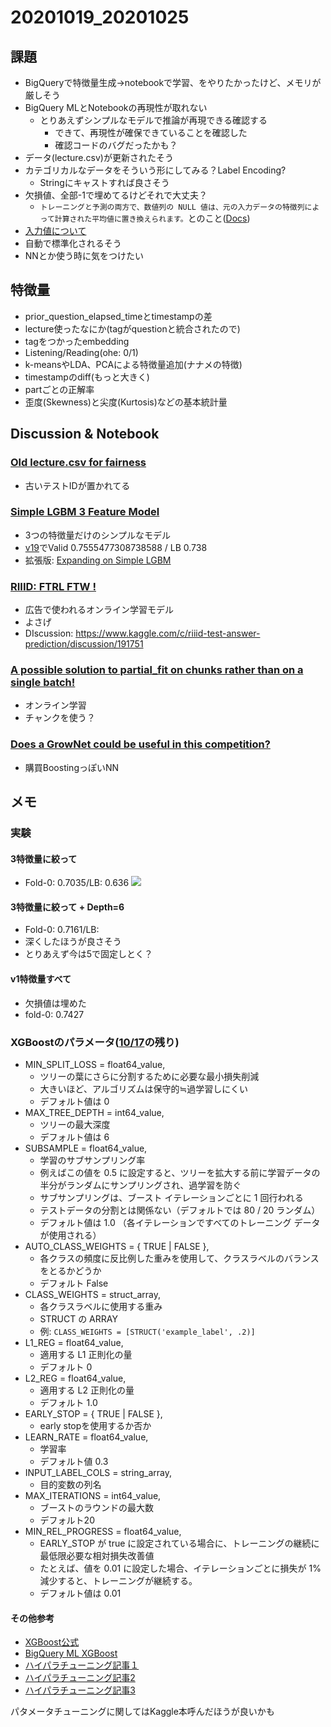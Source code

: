 # 20201019_20201025

## 課題
- BigQueryで特徴量生成→notebookで学習、をやりたかったけど、メモリが厳しそう
- BigQuery MLとNotebookの再現性が取れない
  - とりあえずシンプルなモデルで推論が再現できる確認する
    - できて、再現性が確保できていることを確認した
    - 確認コードのバグだったかも？
- データ(lecture.csv)が更新されたそう
- カテゴリカルなデータをそういう形にしてみる？Label Encoding?
  - Stringにキャストすれば良さそう
- 欠損値、全部-1で埋めてるけどそれで大丈夫？
  - `トレーニングと予測の両方で、数値列の NULL 値は、元の入力データの特徴列によって計算された平均値に置き換えられます。`とのこと([Docs](https://cloud.google.com/bigquery-ml/docs/reference/standard-sql/bigqueryml-syntax-create#imputation))
- [入力値について](http://sucrose.hatenablog.com/entry/2018/09/23/235525)
 - 自動で標準化されるそう
 - NNとか使う時に気をつけたい

## 特徴量
- prior_question_elapsed_timeとtimestampの差
- lecture使ったなにか(tagがquestionと統合されたので)
- tagをつかったembedding
- Listening/Reading(ohe: 0/1)
- k-meansやLDA、PCAによる特徴量追加(ナナメの特徴)
- timestampのdiff(もっと大きく)
- partごとの正解率
- 歪度(Skewness)と尖度(Kurtosis)などの基本統計量



## Discussion & Notebook
### [Old lecture.csv for fairness](https://www.kaggle.com/c/riiid-test-answer-prediction/discussion/191530)
- 古いテストIDが置かれてる
### [Simple LGBM 3 Feature Model](https://www.kaggle.com/dwit392/simple-lgbm-3-feature-model)
- 3つの特徴量だけのシンプルなモデル
- [v19](https://www.kaggle.com/dwit392/simple-lgbm-3-feature-model?scriptVersionId=44299556)でValid 0.7555477308738588 / LB 0.738
- 拡張版: [Expanding on Simple LGBM](https://www.kaggle.com/dwit392/expanding-on-simple-lgbm)
### [RIIID: FTRL FTW !](https://www.kaggle.com/rohanrao/riiid-ftrl-ftw)
- 広告で使われるオンライン学習モデル
- よさげ
- DIscussion: https://www.kaggle.com/c/riiid-test-answer-prediction/discussion/191751
### [A possible solution to partial_fit on chunks rather than on a single batch!](https://www.kaggle.com/c/riiid-test-answer-prediction/discussion/191856)
- オンライン学習
- チャンクを使う？

### [Does a GrowNet could be useful in this competition?](https://www.kaggle.com/c/riiid-test-answer-prediction/discussion/191626)
- 購買BoostingっぽいNN

## メモ
### 実験
#### 3特徴量に絞って
- Fold-0: 0.7035/LB: 0.636
![](https://www.kaggleusercontent.com/kf/45016693/eyJhbGciOiJkaXIiLCJlbmMiOiJBMTI4Q0JDLUhTMjU2In0..BC9IHvMj7zP-eLHpSly2Lg.mfkmTQX6i9yAcJHAyIbfNEujuPH__ji17qDgOjsHybV3zPJ8AdRVsnV2OIbCrhi8n0By5at4ZuE7JaPzcDlBQMg2V1vrW3SKcOyPw-l-dZhMFljLn0fCEqfEX_nYNxIXT-EaAVLwp40jeazHv3aG7AREZlMmh7C4qTDxw-ygWFlGXkct3PHVGCXgOUhM-S8HlZroFrJsi6_7JcqQektb6EDyJFktJ53N6Yi-omANfdNEJ9_dn8mRTJ9X6WW9kS2tbdXd3RFjpIM8m5-wannGRzGzBGI_9PVr-CYf5_6E-tPZ3ZdN7CVC6WBOgVnm5-CcrLEsX0ev_8zfkVIq6HT8WhAlpSIZLh3GbwnOl_zpQ9zwzyH9ry1cDhQ-EyqcoriEPtmROIV94j0VrdxGBv1WE8cdzIehxMEBy3NiAXWbDibBcLfkMt1zBKjfkAqgcZVMU8C-0zRoiQvHeJaoCBYQzH0dVb9VCXhnZ-3gyyjEvjSY-IijfOzE5WFjqQYl2vqib4qCB-_EPR8wjxhKqlXvHC8eE97DlQUPiYuxrbHpZ4lCQTY95e0Q5IWZB31-VW3yBgn9hgzJ1gz1Td3WHTTc1qxwrMdzTmXED8HtABIWR0wwnIKG28FOSRDatfJfIuQLmaRnB8iDd0Ap91bTo2SjZQ.WinFrbVmgGF5KXhOjRRp-A/__results___files/__results___7_0.png)
#### 3特徴量に絞って + Depth=6
- Fold-0: 0.7161/LB: 
- 深くしたほうが良さそう
- とりあえず今は5で固定しとく？
#### v1特徴量すべて
- 欠損値は埋めた
- fold-0: 0.7427

### XGBoostのパラメータ([10/17](https://github.com/trtd56/Riiid/blob/master/docs/diary_20201012_20201018/diary_20201017.md)の残り)
- MIN_SPLIT_LOSS = float64_value,
  - ツリーの葉にさらに分割するために必要な最小損失削減
  - 大きいほど、アルゴリズムは保守的≒過学習しにくい
  - デフォルト値は 0
- MAX_TREE_DEPTH = int64_value,
  - ツリーの最大深度
  - デフォルト値は 6
- SUBSAMPLE = float64_value,
  - 学習のサブサンプリング率
  - 例えばこの値を 0.5 に設定すると、ツリーを拡大する前に学習データの半分がランダムにサンプリングされ、過学習を防ぐ
  - サブサンプリングは、ブースト イテレーションごとに 1 回行われる
  - テストデータの分割とは関係ない（デフォルトでは 80 / 20 ランダム）
  - デフォルト値は 1.0 （各イテレーションですべてのトレーニング データが使用される）
- AUTO_CLASS_WEIGHTS = { TRUE | FALSE },
  - 各クラスの頻度に反比例した重みを使用して、クラスラベルのバランスをとるかどうか
  - デフォルト False
- CLASS_WEIGHTS = struct_array,
  - 各クラスラベルに使用する重み
  - STRUCT の ARRAY
  - 例: `CLASS_WEIGHTS = [STRUCT('example_label', .2)]`
- L1_REG = float64_value,
  - 適用する L1 正則化の量
  - デフォルト 0
- L2_REG = float64_value,
  - 適用する L2 正則化の量
  - デフォルト 1.0
- EARLY_STOP = { TRUE | FALSE },
  - early stopを使用するか否か
- LEARN_RATE = float64_value,
  - 学習率
  - デフォルト値 0.3
- INPUT_LABEL_COLS = string_array,
  - 目的変数の列名
- MAX_ITERATIONS = int64_value,
  - ブーストのラウンドの最大数
  - デフォルト20
- MIN_REL_PROGRESS = float64_value,
  - EARLY_STOP が true に設定されている場合に、トレーニングの継続に最低限必要な相対損失改善値
  - たとえば、値を 0.01 に設定した場合、イテレーションごとに損失が 1% 減少すると、トレーニングが継続する。
  - デフォルト値は 0.01

#### その他参考
- [XGBoost公式](https://xgboost.readthedocs.io/en/latest/parameter.html)
- [BigQuery ML XGBoost](https://cloud.google.com/bigquery-ml/docs/reference/standard-sql/bigqueryml-syntax-create-boosted-tree)
- [ハイパラチューニング記事１](https://qiita.com/R1ck29/items/50ba7fa5afa49e334a8f)
- [ハイパラチューニング記事2](https://qiita.com/FJyusk56/items/0649f4362587261bd57a)
- [ハイパラチューニング記事3](https://shengyg.github.io/repository/machine%20learning/2017/02/25/Complete-Guide-to-Parameter-Tuning-xgboost.html)

パタメータチューニングに関してはKaggle本呼んだほうが良いかも
